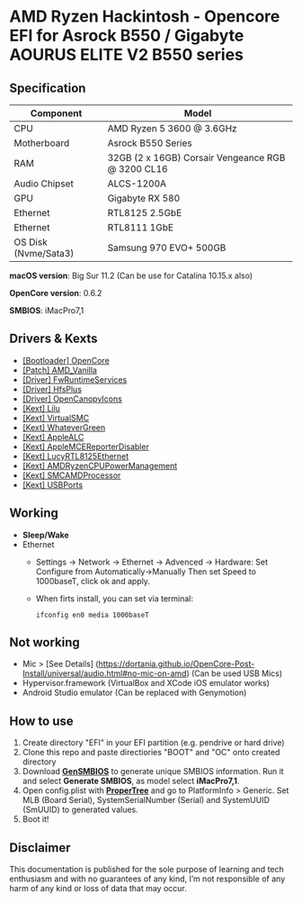 # AMD Ryzen Hackintosh - Opencore EFI for Asrock B550 / Gigabyte AOURUS ELITE V2 B550 series


## Specification
| **Component** | **Model** |
| ------------- | --------- |
| CPU | AMD Ryzen 5 3600 @ 3.6GHz |
| Motherboard | Asrock B550 Series |
| RAM | 32GB (2 x 16GB) Corsair Vengeance RGB @ 3200 CL16 |
| Audio Chipset | ALCS-1200A |
| GPU | Gigabyte RX 580  |
| Ethernet | RTL8125 2.5GbE |
| Ethernet | RTL8111 1GbE |
| OS Disk (Nvme/Sata3) | Samsung 970 EVO+ 500GB | Samsung 860 EVO 250GB |

**macOS version**: Big Sur 11.2 (Can be use for Catalina 10.15.x also)  

**OpenCore version**: 0.6.2  

**SMBIOS**:  iMacPro7,1

## Drivers & Kexts
 - [[Bootloader] OpenCore](https://github.com/acidanthera/OpenCorePkg)
 - [[Patch] AMD_Vanilla](https://github.com/AMD-OSX/AMD_Vanilla)
 - [[Driver] FwRuntimeServices](https://github.com/acidanthera/OpenCorePkg)
 - [[Driver] HfsPlus](https://github.com/acidanthera/OcBinaryData/blob/master/Drivers/HfsPlus.efi)
 - [[Driver] OpenCanopyIcons](https://github.com/blackosx/OpenCanopyIcons)
 - [[Kext] Lilu](https://github.com/acidanthera/Lilu)
 - [[Kext] VirtualSMC](https://github.com/acidanthera/VirtualSMC)
 - [[Kext] WhateverGreen](https://github.com/acidanthera/WhateverGreen)
 - [[Kext] AppleALC](https://github.com/acidanthera/AppleALC)
 - [[Kext] AppleMCEReporterDisabler](https://github.com/AMD-OSX/AMD_Vanilla/blob/opencore/Extra/AppleMCEReporterDisabler.kext.zip)
 - [[Kext] LucyRTL8125Ethernet](https://github.com/Mieze/LucyRTL8125Ethernet)
 - [[Kext] AMDRyzenCPUPowerManagement](https://github.com/trulyspinach/SMCAMDProcessor)
 - [[Kext] SMCAMDProcessor](https://github.com/trulyspinach/SMCAMDProcessor)
 - [[Kext] USBPorts](https://dortania.github.io/OpenCore-Post-Install/usb/manual/manual.html#usb-mapping-the-manual-way)

## Working
- **Sleep/Wake**
- Ethernet 
	- Settings -> Network -> Ethernet -> Advenced -> Hardware: Set Configure from Automatically->Manually Then set Speed to 1000baseT, click ok and apply.

	- When firts install, you can set via terminal:

		`ifconfig en0 media 1000baseT`

## Not working
 - Mic > [See Details] (https://dortania.github.io/OpenCore-Post-Install/universal/audio.html#no-mic-on-amd) (Can be used USB Mics)
 - Hypervisor.framework (VirtualBox and XCode iOS emulator works)
 - Android Studio emulator (Can be replaced with Genymotion)

## How to use
  1. Create directory "EFI" in your EFI partition (e.g. pendrive or hard drive)
  2. Clone this repo and paste directiories "BOOT" and "OC" onto created directory
  3. Download [**GenSMBIOS**](https://github.com/corpnewt/GenSMBIOS) to generate unique SMBIOS information. Run it and select **Generate SMBIOS**, as model select **iMacPro7,1**.
  4. Open config.plist with [**ProperTree**](https://github.com/corpnewt/ProperTree) and go to PlatformInfo > Generic. Set MLB (Board Serial), SystemSerialNumber (Serial) and SystemUUID (SmUUID) to generated values.
  5. Boot it!  

## Disclaimer

This documentation is published for the sole purpose of learning and tech enthusiasm and with no guarantees of any kind, I’m not responsible of any harm of any kind or loss of data that may occur.
